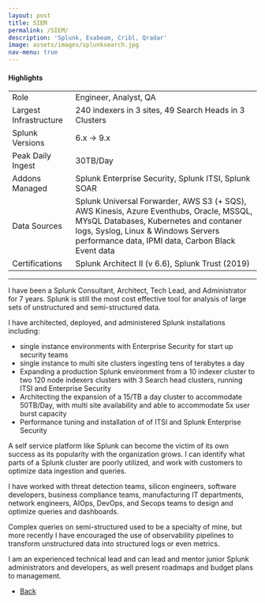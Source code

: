 ```yaml
---
layout: post
title: SIEM 
permalink: /SIEM/
description: 'Splunk, Exabeam, Cribl, Qradar'
image: assets/images/splunksearch.jpg
nav-menu: true
---
```


<h4>Highlights</h4>
<div class="table-wrapper">
  <table>
    <tbody>
      <tr>
        <td>Role</td>
        <td>Engineer, Analyst, QA</td>
      </tr>
      <tr>
        <td>Largest Infrastructure </td>
        <td>240 indexers in 3 sites, 49 Search Heads in 3 Clusters </td>
      </tr>
      <tr>
        <td>Splunk Versions</td>
        <td>6.x -> 9.x</td>
      </tr>
      <tr>
        <td>Peak Daily Ingest</td>
        <td>30TB/Day</td>
      </tr>
      <tr>
        <td>Addons Managed</td>
        <td>Splunk Enterprise Security, Splunk ITSI, Splunk SOAR </td>
      </tr>
            <tr>
        <td>Data Sources</td>
        <td>Splunk Universal Forwarder, AWS S3 (+ SQS), AWS Kinesis, Azure Eventhubs, Oracle, MSSQL, MYsQL Databases, Kubernetes and contaner logs, Syslog, Linux & Windows Servers performance data, IPMI data, Carbon Black Event data </td>
      </tr>
            <tr>
        <td>Certifications</td>
        <td>Splunk Architect II (v 6.6), Splunk Trust (2019) </td>
      </tr>
    </tbody>
  </table>
</div>
<hr class="major" />  
I have been a Splunk Consultant, Architect, Tech Lead, and Administrator for 7 years. Splunk is still the most cost effective tool for analysis of large sets of unstructured and semi-structured data.

I have architected, deployed, and administered Splunk installations including:
 - single instance environments with Enterprise Security for start up security teams
 - single instance  to multi site clusters ingesting tens of terabytes a day
 - Expanding a production Splunk environment from a 10 indexer cluster to two 120 node indexers clusters with 3 Search head clusters, running ITSI and Enterprise Security
 - Architecting the expansion of a 15/TB a day cluster to accommodate 50TB/Day, with multi site availability and able to accommodate 5x user burst capacity      
 - Performance tuning and installation of of ITSI and Splunk Enterprise Security 


A self service platform like Splunk can become the victim of its own success as its popularity with the organization grows. I can identify what parts of a Splunk cluster are poorly utilized, and work with customers to optimize data ingestion and queries.   

I have worked with threat detection teams, silicon engineers, software developers, business compliance teams, manufacturing IT departments, network engineers,  AIOps, DevOps, and Secops teams to design and optimize queries and dashboards. 

<p><span class="image left"><img src="{% link assets/images/complexquery.jpg %}" alt="" /></span>Complex queries on semi-structured used to be a specialty of mine, but more recently I have encouraged the use of observability pipelines to transform unstructured data into structured logs or even metrics. </p>

I am an experienced technical lead and can lead and mentor junior Splunk administrators and developers, as well present roadmaps and budget plans to management. 

<ul class="actions">
<li><a href="/" class="button next scrolly">Back</a></li>
</ul>

